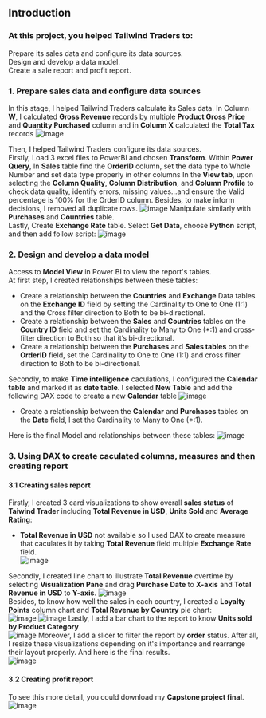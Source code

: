 ## Introduction
### At this project, you helped Tailwind Traders to:
Prepare its sales data and configure its data sources.<br>
Design and develop a data model.<br>
Create a sale report and profit report.
### 1. Prepare sales data and configure data sources
In this stage, I helped Tailwind Traders calculate its Sales data. In Column **W**, I calculated **Gross Revenue** records by multiple **Product Gross Price** and **Quantity Purchased** column and in **Column X** calculated the **Total Tax** records 
![image](https://github.com/user-attachments/assets/318336d2-456e-4fdc-996f-85a783a8f14d)

Then, I helped Tailwind Traders configure its data sources.<br>
Firstly, Load 3 excel files to PowerBI and chosen **Transform**. Within **Power Query**, In **Sales** table find the **OrderID** column, set the data type to Whole Number and set data type properly in other columns
In the **View tab**, upon selecting the **Column Quality**, **Column Distribution**, and **Column Profile** to check data quality, identify errors, missing values...and ensure the Valid percentage is 100% for the OrderID column. Besides, to make inform decisions, I removed all duplicate rows.
![image](https://github.com/user-attachments/assets/7bfa2c1b-d146-4fe5-bdc4-8d99f0b48230)
Manipulate similarly with **Purchases** and **Countries** table.<br>
Lastly, Create **Exchange Rate** table. Select **Get Data**, choose **Python** script, and then add follow script:
![image](https://github.com/user-attachments/assets/11d209f9-c32c-4b0d-afac-e986664b54b4)

### 2. Design and develop a data model
Access to **Model View** in Power BI to view the report's tables.<br> At first step, I created relationships between these tables:<br>
- Create a relationship between the **Countries** and **Exchange** Data tables on the **Exchange ID** field by setting the Cardinality to One to One (1:1) and the Cross filter direction to Both to be bi-directional.<br>
- Create a relationship between the **Sales** and **Countries** tables on the **Country ID** field and set the Cardinality to Many to One (*:1) and cross-filter direction to Both so that it’s bi-directional.<br>
- Create a relationship between the **Purchases** and **Sales tables** on the **OrderID** field, set the Cardinality to One to One (1:1) and cross filter direction to Both to be bi-directional.<br>

Secondly, to make **Time intelligence** caculations, I configured the **Calendar table** and marked it as **date table**. I selected **New Table** and add the following DAX code to create a new **Calendar** table
![image](https://github.com/user-attachments/assets/1db1a6a2-c57e-404c-949b-bf5a98649188)

- Create a relationship between the **Calendar** and **Purchases** tables on the **Date** field, I set the Cardinality to Many to One (*:1).<br>

Here is the final Model and relationships between these tables:
![image](https://github.com/user-attachments/assets/92e0c3ac-3903-4f01-bdde-c5152cf854f9)
 
### 3. Using DAX to create caculated columns, measures and then creating report
#### 3.1 Creating sales report
Firstly, I created 3 card visualizations to show overall **sales status** of **Taiwind Trader** including **Total Revenue in USD**, **Units Sold** and **Average Rating**:
- **Total Revenue in USD** not available so I used DAX to create measure that caculates it by taking **Total Revenue** field multiple **Exchange Rate** field.<br>
![image](https://github.com/user-attachments/assets/831f8f4d-62b9-4b5b-bee1-c77ea19174b1)

Secondly, I created line chart to illustrate **Total Revenue** overtime by selecting **Visualization Pane** and drag **Purchase Date** to **X-axis** and **Total Revenue in USD** to **Y-axis**.
![image](https://github.com/user-attachments/assets/ca92d150-f8b3-4ee4-b47e-1d943ebb0579)
<br>
Besides, to know how well the sales in each country, I created a **Loyalty Points** column chart and **Total Revenue by Country** pie chart:<br>
![image](https://github.com/user-attachments/assets/1e412335-9dc4-47e9-81ed-acd0763c0755) 
![image](https://github.com/user-attachments/assets/0f289951-e466-4c26-91ef-48d96f53d9c8) 
Lastly, I add a bar chart to the report to know **Units sold by Product Category**<br>
![image](https://github.com/user-attachments/assets/8395069c-5299-496b-aeb7-38a2b8cd1593)
Moreover, I add a slicer to filter the report by **order** status. After all, I resize these visualizations depending on it's importance and rearrange their layout properly. And here is the final results. <br>
![image](https://github.com/user-attachments/assets/4bb3a2ca-356f-4c88-aae7-c7cfb04a6031) 

#### 3.2 Creating profit report
To see this more detail, you could download my **Capstone project final**.<br>
![image](https://github.com/user-attachments/assets/f0529c54-0bc9-47a9-a7dc-84e1cc01f9ab)








